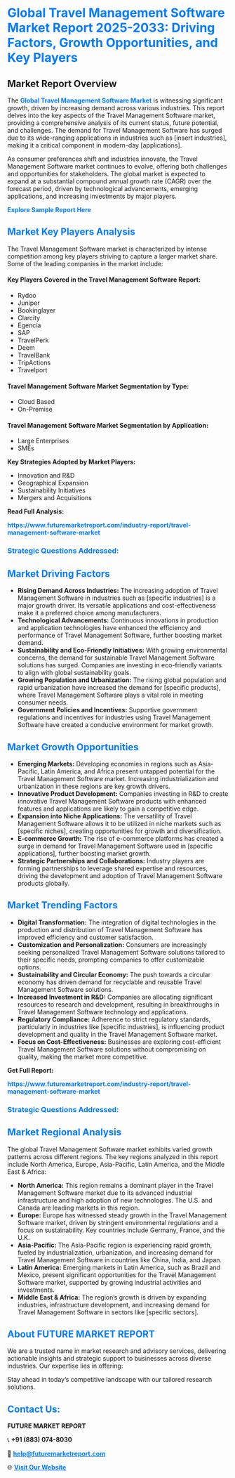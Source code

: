 <h1 style="color: #007BFF;">Global Travel Management Software Market Report 2025-2033: Driving Factors, Growth Opportunities, and Key Players</h1>

<section id="overview">
<h2>Market Report Overview</h2>
<p>The <a href="https://www.futuremarketreport.com/industry-report/travel-management-software-market" style="color: #007BFF; text-decoration: none;"><strong>Global Travel Management Software Market</strong></a> is witnessing significant growth, driven by increasing demand across various industries. This report delves into the key aspects of the Travel Management Software market, providing a comprehensive analysis of its current status, future potential, and challenges. The demand for Travel Management Software has surged due to its wide-ranging applications in industries such as [insert industries], making it a critical component in modern-day [applications].</p>
<p>As consumer preferences shift and industries innovate, the Travel Management Software market continues to evolve, offering both challenges and opportunities for stakeholders. The global market is expected to expand at a substantial compound annual growth rate (CAGR) over the forecast period, driven by technological advancements, emerging applications, and increasing investments by major players.</p>
</section>

<section id="overview">
<p><a href="https://www.futuremarketreport.com/request-sample/reportId=41003" style="color: #007BFF; text-decoration: none;"><strong>Explore Sample Report Here</strong></a></p>
</section>

<section id="key-players">
<h2 style="color: #007BFF;">Market Key Players Analysis</h2>
<p>The Travel Management Software market is characterized by intense competition among key players striving to capture a larger market share. Some of the leading companies in the market include:</p>
<h4>Key Players Covered in the Travel Management Software Report:</h4>
<ul><li>Rydoo</li><li>Juniper</li><li>Bookinglayer</li><li>Clarcity</li><li>Egencia</li><li>SAP</li><li>TravelPerk</li><li>Deem</li><li>TravelBank</li><li>TripActions</li><li>Travelport</li></ul>
<h4>Travel Management Software Market Segmentation by Type:</h4>
<ul><li>Cloud Based</li><li>On-Premise</li></ul>

<h4>Travel Management Software Market Segmentation by Application:</h4>
<ul><li>Large Enterprises</li><li>SMEs</li></ul>
<p><strong>Key Strategies Adopted by Market Players:</strong></p>
<ul>
<li>Innovation and R&D</li>
<li>Geographical Expansion</li>
<li>Sustainability Initiatives</li>
<li>Mergers and Acquisitions</li>
</ul>
</section>

<section>
<p><strong>Read Full Analysis: </strong></p><a href="https://www.futuremarketreport.com/industry-report/travel-management-software-market" style="color: #007BFF; text-decoration: none;"><strong>https://www.futuremarketreport.com/industry-report/travel-management-software-market</strong></a>
<h3 style="color: #007BFF;">Strategic Questions Addressed:</h3>
</section>

<section id="driving-factors">
<h2 style="color: #007BFF;">Market Driving Factors</h2>
<ul>
<li><strong>Rising Demand Across Industries:</strong> The increasing adoption of Travel Management Software in industries such as [specific industries] is a major growth driver. Its versatile applications and cost-effectiveness make it a preferred choice among manufacturers.</li>
<li><strong>Technological Advancements:</strong> Continuous innovations in production and application technologies have enhanced the efficiency and performance of Travel Management Software, further boosting market demand.</li>
<li><strong>Sustainability and Eco-Friendly Initiatives:</strong> With growing environmental concerns, the demand for sustainable Travel Management Software solutions has surged. Companies are investing in eco-friendly variants to align with global sustainability goals.</li>
<li><strong>Growing Population and Urbanization:</strong> The rising global population and rapid urbanization have increased the demand for [specific products], where Travel Management Software plays a vital role in meeting consumer needs.</li>
<li><strong>Government Policies and Incentives:</strong> Supportive government regulations and incentives for industries using Travel Management Software have created a conducive environment for market growth.</li>
</ul>
</section>

<section id="growth-opportunities">
<h2 style="color: #007BFF;">Market Growth Opportunities</h2>
<ul>
<li><strong>Emerging Markets:</strong> Developing economies in regions such as Asia-Pacific, Latin America, and Africa present untapped potential for the Travel Management Software market. Increasing industrialization and urbanization in these regions are key growth drivers.</li>
<li><strong>Innovative Product Development:</strong> Companies investing in R&D to create innovative Travel Management Software products with enhanced features and applications are likely to gain a competitive edge.</li>
<li><strong>Expansion into Niche Applications:</strong> The versatility of Travel Management Software allows it to be utilized in niche markets such as [specific niches], creating opportunities for growth and diversification.</li>
<li><strong>E-commerce Growth:</strong> The rise of e-commerce platforms has created a surge in demand for Travel Management Software used in [specific applications], further boosting market growth.</li>
<li><strong>Strategic Partnerships and Collaborations:</strong> Industry players are forming partnerships to leverage shared expertise and resources, driving the development and adoption of Travel Management Software products globally.</li>
</ul>
</section>

<section id="trending-factors">
<h2 style="color: #007BFF;">Market Trending Factors</h2>
<ul>
<li><strong>Digital Transformation:</strong> The integration of digital technologies in the production and distribution of Travel Management Software has improved efficiency and customer satisfaction.</li>
<li><strong>Customization and Personalization:</strong> Consumers are increasingly seeking personalized Travel Management Software solutions tailored to their specific needs, prompting companies to offer customizable options.</li>
<li><strong>Sustainability and Circular Economy:</strong> The push towards a circular economy has driven demand for recyclable and reusable Travel Management Software solutions.</li>
<li><strong>Increased Investment in R&D:</strong> Companies are allocating significant resources to research and development, resulting in breakthroughs in Travel Management Software technology and applications.</li>
<li><strong>Regulatory Compliance:</strong> Adherence to strict regulatory standards, particularly in industries like [specific industries], is influencing product development and quality in the Travel Management Software market.</li>
<li><strong>Focus on Cost-Effectiveness:</strong> Businesses are exploring cost-efficient Travel Management Software solutions without compromising on quality, making the market more competitive.</li>
</ul>
</section>

<section>
<p><strong>Get Full Report: </strong></p><a href="https://www.futuremarketreport.com/industry-report/travel-management-software-market" style="color: #007BFF; text-decoration: none;"><strong>https://www.futuremarketreport.com/industry-report/travel-management-software-market</strong></a>
<h3 style="color: #007BFF;">Strategic Questions Addressed:</h3>
</section>


<section id="regional-analysis">
<h2 style="color: #007BFF;">Market Regional Analysis</h2>
<p>The global Travel Management Software market exhibits varied growth patterns across different regions. The key regions analyzed in this report include North America, Europe, Asia-Pacific, Latin America, and the Middle East & Africa:</p>
<ul>
<li><strong>North America:</strong> This region remains a dominant player in the Travel Management Software market due to its advanced industrial infrastructure and high adoption of new technologies. The U.S. and Canada are leading markets in this region.</li>
<li><strong>Europe:</strong> Europe has witnessed steady growth in the Travel Management Software market, driven by stringent environmental regulations and a focus on sustainability. Key countries include Germany, France, and the U.K.</li>
<li><strong>Asia-Pacific:</strong> The Asia-Pacific region is experiencing rapid growth, fueled by industrialization, urbanization, and increasing demand for Travel Management Software in countries like China, India, and Japan.</li>
<li><strong>Latin America:</strong> Emerging markets in Latin America, such as Brazil and Mexico, present significant opportunities for the Travel Management Software market, supported by growing industrial activities and investments.</li>
<li><strong>Middle East & Africa:</strong> The region’s growth is driven by expanding industries, infrastructure development, and increasing demand for Travel Management Software in sectors like [specific sectors].</li>
</ul>
</section>

<footer>
<h2 style="color: #007BFF;">About FUTURE MARKET REPORT</h2>
<p>We are a trusted name in market research and advisory services, delivering actionable insights and strategic support to businesses across diverse industries. Our expertise lies in offering:</p>

<p>Stay ahead in today’s competitive landscape with our tailored research solutions.</p>

<h2 style="color: #007BFF;">Contact Us:</h2>
<p><strong>FUTURE MARKET REPORT</strong></p>
<p>📞 <strong>+91 (883) 074-8030</strong></p>
<p>📧 <strong><a href="mailto:help@futuremarketreport.com" style="color: #007BFF;">help@futuremarketreport.com</a></strong></p>
<p>🌐 <strong><a href="https://www.futuremarketreport.com/" style="color: #007BFF;">Visit Our Website</a></strong></p>
</footer>